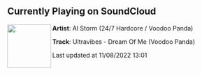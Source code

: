 ## Currently Playing on SoundCloud

[<img align="left" width="100" src="https://i1.sndcdn.com/artworks-RYBsUVkp0nqwSp9p-qqGfxQ-t500x500.jpg">](https://soundcloud.com/alstorm/ultravibes-dream-of-me-voodoo-panda)

**Artist**: Al Storm (24/7 Hardcore / Voodoo Panda) 

**Track**: Ultravibes - Dream Of Me (Voodoo Panda)

Last updated at 11/08/2022 13:01
